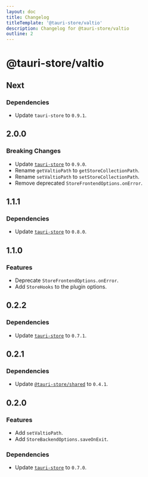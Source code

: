 ```yaml
---
layout: doc
title: Changelog
titleTemplate: '@tauri-store/valtio'
description: Changelog for @tauri-store/valtio
outline: 2
---
```


# @tauri-store/valtio

## Next

### Dependencies

- Update `tauri-store` to `0.9.1`.

## 2.0.0

### Breaking Changes

- Update [`tauri-store`](https://docs.rs/tauri-store/0.9.0/tauri_store/) to `0.9.0`.
- Rename `getValtioPath` to `getStoreCollectionPath`.
- Rename `setValtioPath` to `setStoreCollectionPath`.
- Remove deprecated `StoreFrontendOptions.onError`.

## 1.1.1

### Dependencies

- Update [`tauri-store`](https://docs.rs/tauri-store/0.8.0/tauri_store/) to `0.8.0`.

## 1.1.0

### Features

- Deprecate `StoreFrontendOptions.onError`.
- Add `StoreHooks` to the plugin options.

## 0.2.2

### Dependencies

- Update [`tauri-store`](https://docs.rs/tauri-store/0.7.1/tauri_store/) to `0.7.1`.

## 0.2.1

### Dependencies

- Update [`@tauri-store/shared`](https://www.npmjs.com/package/@tauri-store/shared/v/0.4.1) to `0.4.1`.

## 0.2.0

### Features

- Add `setValtioPath`.
- Add `StoreBackendOptions.saveOnExit`.

### Dependencies

- Update [`tauri-store`](https://docs.rs/tauri-store/0.7.0/tauri_store/) to `0.7.0`.
